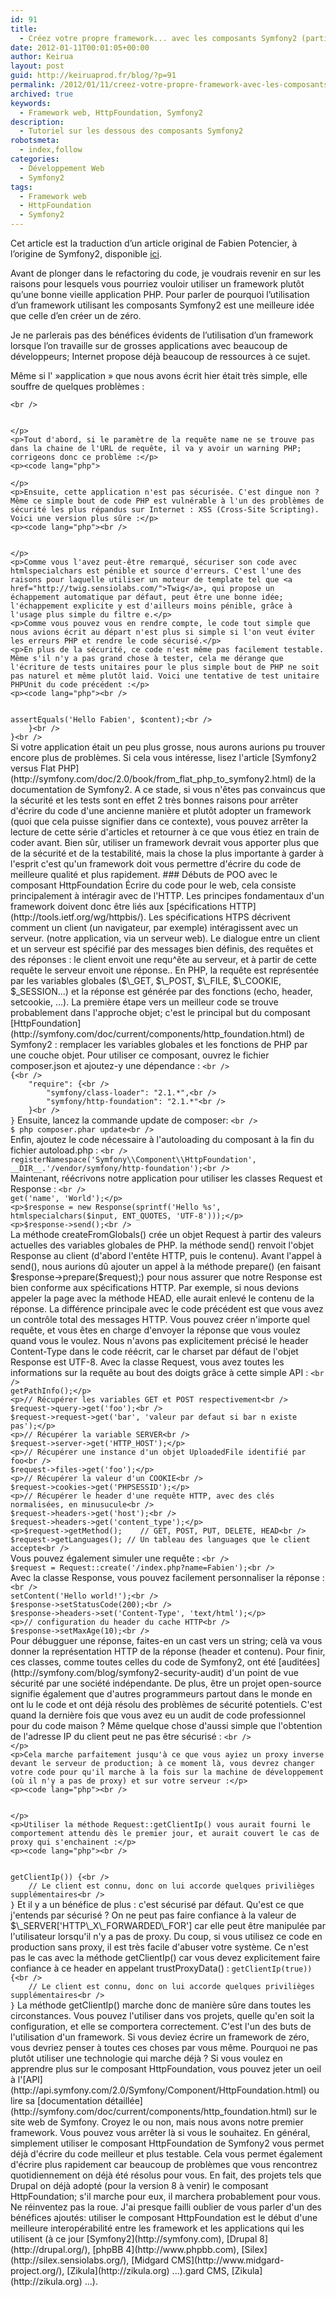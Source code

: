 ```yaml
---
id: 91
title:
  - Créez votre propre framework... avec les composants Symfony2 (partie 2)
date: 2012-01-11T00:01:05+00:00
author: Keirua
layout: post
guid: http://keiruaprod.fr/blog/?p=91
permalink: /2012/01/11/creez-votre-propre-framework-avec-les-composants-symfony2-partie-2/
archived: true
keywords:
  - Framework web, HttpFoundation, Symfony2
description:
  - Tutoriel sur les dessous des composants Symfony2
robotsmeta:
  - index,follow
categories:
  - Développement Web
  - Symfony2
tags:
  - Framework web
  - HttpFoundation
  - Symfony2
---
```

Cet article est la traduction d&rsquo;un article original de Fabien Potencier, à l&rsquo;origine de Symfony2, disponible [ici](http://fabien.potencier.org/article/51/create-your-own-framework-on-top-of-the-symfony2-components-part-2).

Avant de plonger dans le refactoring du code, je voudrais revenir en sur les raisons pour lesquels vous pourriez vouloir utiliser un framework plutôt qu&rsquo;une bonne vieille application PHP. Pour parler de pourquoi l&rsquo;utilisation d&rsquo;un framework utilisant les composants Symfony2 est une meilleure idée que celle d&rsquo;en créer un de zéro.

Je ne parlerais pas des bénéfices évidents de l&rsquo;utilisation d&rsquo;un framework lorsque l&rsquo;on travaille sur de grosses applications avec beaucoup de développeurs; Internet propose déjà beaucoup de ressources à ce sujet.  
<!--more-->

  
Même si l' »application » que nous avons écrit hier était très simple, elle souffre de quelques problèmes :

<code lang="php">&lt;br />
<?php

// framework/index.php

$input = $_GET['name'];

printf('Hello %s', $input);
</code>&lt;/p>
&lt;p>Tout d'abord, si le paramètre de la requête name ne se trouve pas dans la chaine de l'URL de requête, il va y avoir un warning PHP; corrigeons donc ce problème :&lt;/p>
&lt;p>&lt;code lang="php">

<?php

// framework/index.php

$input = isset($_GET['name']) ? $_GET['name'] : 'World';

printf('Hello %s', $input);
</code>&lt;/p>
&lt;p>Ensuite, cette application n'est pas sécurisée. C'est dingue non ? Même ce simple bout de code PHP est vulnérable à l'un des problèmes de sécurité les plus répandus sur Internet : XSS (Cross-Site Scripting). Voici une version plus sûre :&lt;/p>
&lt;p>&lt;code lang="php">&lt;br />


<?php

$input = isset($_GET['name']) ? $_GET['name'] : 'World';

header('Content-Type: text/html; charset=utf-8');

printf('Hello %s', htmlspecialchars($input, ENT_QUOTES, 'UTF-8'));
</code>&lt;/p>
&lt;p>Comme vous l'avez peut-être remarqué, sécuriser son code avec htmlspecialchars est pénible et source d'erreurs. C'est l'une des raisons pour laquelle utiliser un moteur de template tel que &lt;a href="http://twig.sensiolabs.com/">Twig&lt;/a>, qui propose un échappement automatique par défaut, peut être une bonne idée; l'échappement explicite y est d'ailleurs moins pénible, grâce à l'usage plus simple du filtre e.&lt;/p>
&lt;p>Comme vous pouvez vous en rendre compte, le code tout simple que nous avions écrit au départ n'est plus si simple si l'on veut éviter les erreurs PHP et rendre le code sécurisé.&lt;/p>
&lt;p>En plus de la sécurité, ce code n'est même pas facilement testable. Même s'il n'y a pas grand chose à tester, cela me dérange que l'écriture de tests unitaires pour le plus simple bout de PHP ne soit pas naturel et même plutôt laid. Voici une tentative de test unitaire PHPUnit du code précédent :&lt;/p>
&lt;p>&lt;code lang="php">&lt;br />


<?php

// framework/test.php

class IndexTest extends \PHPUnit_Framework_TestCase
{
    public function testHello()
    {
        $_GET['name'] = 'Fabien';

        ob_start();
        include 'index.php';
        $content = ob_get_clean();

        $this->assertEquals('Hello Fabien', $content);&lt;br />
    }&lt;br />
}&lt;br />
</code>

Si votre application était un peu plus grosse, nous aurons aurions pu trouver encore plus de problèmes. Si cela vous intéresse, lisez l'article [Symfony2 versus Flat PHP](http://symfony.com/doc/2.0/book/from_flat_php_to_symfony2.html) de la documentation de Symfony2.

A ce stade, si vous n'êtes pas convaincus que la sécurité et les tests sont en effet 2 très bonnes raisons pour arrêter d'écrire du code d'une ancienne manière et plutôt adopter un framework (quoi que cela puisse signifier dans ce contexte), vous pouvez arrêter la lecture de cette série d'articles et retourner à ce que vous étiez en train de coder avant.

Bien sûr, utiliser un framework devrait vous apporter plus que de la sécurité et de la testabilité, mais la chose la plus importante à garder à l'esprit c'est qu'un framework doit vous permettre d'écrire du code de meilleure qualité et plus rapidement.

### Débuts de POO avec le composant HttpFoundation

Écrire du code pour le web, cela consiste principalement à intéragir avec de l'HTTP. Les principes fondamentaux d'un framework doivent donc être liés aux [spécifications HTTP](http://tools.ietf.org/wg/httpbis/).

Les spécifications HTPS décrivent comment un client (un navigateur, par exemple) intéragissent avec un serveur. (notre application, via un serveur web). Le dialogue entre un client et un serveur est spécifié par des messages bien définis, des requêtes et des réponses : le client envoit une requ^ête au serveur, et à partir de cette requête le serveur envoit une réponse..

En PHP, la requête est représentée par les variables globales ($\_GET, $\_POST,  
$\_FILE, $\_COOKIE, $_SESSION...) et la réponse est générée par des fonctions (echo, header, setcookie, ...).

La première étape vers un meilleur code se trouve probablement dans l'approche objet; c'est le principal but du composant [HttpFoundation](http://symfony.com/doc/current/components/http_foundation.html) de Symfony2 : remplacer les variables globales et les fonctions de PHP par une couche objet.

Pour utiliser ce composant, ouvrez le fichier composer.json et ajoutez-y une dépendance :  
<code lang="javascript">&lt;br />
{&lt;br />
    "require": {&lt;br />
        "symfony/class-loader": "2.1.*",&lt;br />
        "symfony/http-foundation": "2.1.*"&lt;br />
    }&lt;br />
}</code>

Ensuite, lancez la commande update de composer:

<code lang="bash">&lt;br />
$ php composer.phar update&lt;br />
</code>

Enfin, ajoutez le code nécessaire à l'autoloading du composant à la fin du fichier autoload.php :

<code lang="php">&lt;br />
<?php

// framework/autoload.php

$loader->registerNamespace('Symfony\\Component\\HttpFoundation', __DIR__.'/vendor/symfony/http-foundation');&lt;br />
</code>

Maintenant, réécrivons notre application pour utiliser les classes Request et Response :

<code lang="php">&lt;br />
<?php

// framework/index.php

require_once __DIR__.'/autoload.php';

use Symfony\Component\HttpFoundation\Request;
use Symfony\Component\HttpFoundation\Response;

$request = Request::createFromGlobals();

$input = $request->get('name', 'World');&lt;/p>
&lt;p>$response = new Response(sprintf('Hello %s', htmlspecialchars($input, ENT_QUOTES, 'UTF-8')));&lt;/p>
&lt;p>$response->send();&lt;br />
</code>

La méthode createFromGlobals() crée un objet Request à partir des valeurs actuelles des variables globales de PHP.

la méthode send() renvoit l'objet Response au client (d'abord l'entête HTTP, puis le contenu).

Avant l'appel à send(), nous aurions dû ajouter un appel à la méthode prepare() (en faisant $response->prepare($request);) pour nous assurer que notre Response est bien conforme aux spécifications HTTP. Par exemple, si nous devions appeler la page avec la méthode HEAD, elle aurait enlevé le contenu de la réponse.

La différence principale avec le code précédent est que vous avez un contrôle total des messages HTTP. Vous pouvez créer n'importe quel requête, et vous êtes en charge d'envoyer la réponse que vous voulez quand vous le voulez.

Nous n'avons pas explicitement précisé le header Content-Type dans le code réécrit, car le charset par défaut de l'objet Response est UTF-8.

Avec la classe Request, vous avez toutes les informations sur la requête au bout des doigts grâce à cette simple API :

<code  lang="php">&lt;br />
<?php
// l'URI demandée (par ex. /about) sans les paramètres de requête
$request->getPathInfo();&lt;/p>
&lt;p>// Récupérer les variables GET et POST respectivement&lt;br />
$request->query->get('foo');&lt;br />
$request->request->get('bar', 'valeur par defaut si bar n existe pas');&lt;/p>
&lt;p>// Récupérer la variable SERVER&lt;br />
$request->server->get('HTTP_HOST');&lt;/p>
&lt;p>// Récupérer une instance d'un objet UploadedFile identifié par foo&lt;br />
$request->files->get('foo');&lt;/p>
&lt;p>// Récupérer la valeur d'un COOKIE&lt;br />
$request->cookies->get('PHPSESSID');&lt;/p>
&lt;p>// Récupérer le header d'une requête HTTP, avec des clés normalisées, en minusucule&lt;br />
$request->headers->get('host');&lt;br />
$request->headers->get('content_type');&lt;/p>
&lt;p>$request->getMethod();    // GET, POST, PUT, DELETE, HEAD&lt;br />
$request->getLanguages(); // Un tableau des languages que le client accepte&lt;br />
</code>

Vous pouvez également simuler une requête :

<code lang="php">&lt;br />
$request = Request::create('/index.php?name=Fabien');&lt;br />
</code>

Avec la classe Response, vous pouvez facilement personnaliser la réponse :

<code lang="php">&lt;br />
<?php

$response = new Response();

$response->setContent('Hello world!');&lt;br />
$response->setStatusCode(200);&lt;br />
$response->headers->set('Content-Type', 'text/html');&lt;/p>
&lt;p>// configuration du header du cache HTTP&lt;br />
$response->setMaxAge(10);&lt;br />
</code>

Pour débugguer une réponse, faites-en un cast vers un string; celà va vous donner la représentation HTTP de la réponse (header et contenu).

Pour finir, ces classes, comme toutes celles du code de Symfony2, ont été [auditées](http://symfony.com/blog/symfony2-security-audit) d'un point de vue sécurité par une société indépendante. De plus, être un projet open-source signifie également que d'autres programmeurs partout dans le monde en ont lu le code et ont déjà résolu des problèmes de sécurité potentiels. C'est quand la dernière fois que vous avez eu un audit de code professionnel pour du code maison ?

Même quelque chose d'aussi simple que l'obtention de l'adresse IP du client peut ne pas être sécurisé :

<code lang="php">&lt;br />
<?php

if ($myIp == $_SERVER['REMOTE_ADDR']) {
    // Le client est connu, donc on lui accorde quelques privilièges supplémentaires
}
</code>&lt;/p>
&lt;p>Cela marche parfaitement jusqu'à ce que vous ayiez un proxy inverse devant le serveur de production; à ce moment là, vous devrez changer votre code pour qu'il marche à la fois sur la machine de développement (où il n'y a pas de proxy) et sur votre serveur :&lt;/p>
&lt;p>&lt;code lang="php">&lt;br />


<?php

if ($myIp == $_SERVER['HTTP_X_FORWARDED_FOR'] || $myIp == $_SERVER['REMOTE_ADDR']) {
    // Le client est connu, donc on lui accorde quelques privilièges supplémentaires
}
</code>&lt;/p>
&lt;p>Utiliser la méthode Request::getClientIp() vous aurait fourni le comportement attendu dès le premier jour, et aurait couvert le cas de proxy qui s'enchainent :&lt;/p>
&lt;p>&lt;code lang="php">&lt;br />


<?php

$request = Request::createFromGlobals();

if ($myIp == $request->getClientIp()) {&lt;br />
    // Le client est connu, donc on lui accorde quelques privilièges supplémentaires&lt;br />
}</code>

Et il y a un bénéfice de plus : c'est sécurisé par défaut. Qu'est ce que j'entends par sécurisé ? On ne peut pas faire confiance à la valeur de $\_SERVER['HTTP\_X\_FORWARDED\_FOR'] car elle peut être manipulée par l'utilisateur lorsqu'il n'y a pas de proxy. Du coup, si vous utilisez ce code en production sans proxy, il est très facile d'abuser votre système. Ce n'est pas le cas avec la méthode getClientIp() car vous devez explicitement faire confiance à ce header en appelant trustProxyData() :

<code lang="php"><?php

Request::trustProxyData();

if ($myIp == $request->getClientIp(true)) {&lt;br />
    // Le client est connu, donc on lui accorde quelques privilièges supplémentaires&lt;br />
}</code>

La méthode getClientIp() marche donc de manière sûre dans toutes les circonstances. Vous pouvez l'utiliser dans vos projets, quelle qu'en soit la configuration, et elle se comportera correctement. C'est l'un des buts de l'utilisation d'un framework. Si vous deviez écrire un framework de zéro, vous devriez penser à toutes ces choses par vous même. Pourquoi ne pas plutôt utiliser une technologie qui marche déjà ?

Si vous voulez en apprendre plus sur le composant HttpFoundation, vous pouvez jeter un oeil à l'[API](http://api.symfony.com/2.0/Symfony/Component/HttpFoundation.html) ou lire sa [documentation détaillée](http://symfony.com/doc/current/components/http_foundation.html) sur le site web de Symfony.

Croyez le ou non, mais nous avons notre premier framework. Vous pouvez vous arrêter là si vous le souhaitez. En général, simplement utiliser le composant HttpFoundation de Symfony2 vous permet déjà d'écrire du code meilleur et plus testable. Cela vous permet également d'écrire plus rapidement car beaucoup de problèmes que vous rencontrez quotidiennement on déjà été résolus pour vous.

En fait, des projets tels que Drupal on déjà adopté (pour la version 8 à venir) le composant HttpFoundation; s'il marche pour eux, il marchera probablement pour vous. Ne réinventez pas la roue.

J'ai presque failli oublier de vous parler d'un des bénéfices ajoutés: utiliser le composant HttpFoundation est le début d'une meilleure interopérabilité entre les framework et les applications qui les utilisent (à ce jour [Symfony2](http://symfony.com), [Drupal 8](http://drupal.org/), [phpBB 4](http://www.phpbb.com), [Silex](http://silex.sensiolabs.org/), [Midgard CMS](http://www.midgard-project.org/), [Zikula](http://zikula.org) ...).gard CMS</a>, [Zikula](http://zikula.org) ...).